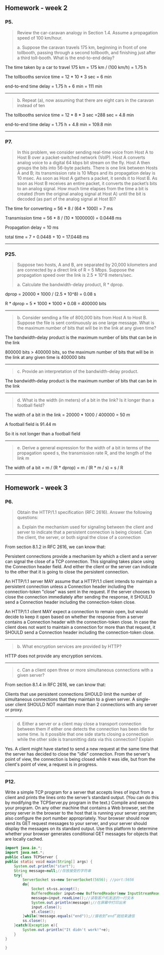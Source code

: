 ## Homework - week 2

### P5. 

> Review the car-caravan analogy in Section 1.4. Assume a propagation speed  of 100 km/hour. 
>
> a. Suppose the caravan travels 175 km, beginning in front of one tollbooth,  passing through a second tollbooth, and finishing just after a third toll-booth. What is the end-to-end delay? 
>

The time taken by a car to travel 175 km = 175 km / (100 km/h) = 1.75 h

The tollbooths service time = 12 * 10 * 3 sec = 6 min

end-to-end time delay = 1.75 h + 6 min = 111 min

***

> b. Repeat (a), now assuming that there are eight cars in the caravan instead  of ten
>

The tollbooths service time = 12 * 8 * 3 sec =288 sec = 4.8 min

end-to-end time delay = 1.75 h + 4.8 min = 109.8 min 

***

### P7. 

> In this problem, we consider sending real-time voice from Host A to Host B  over a packet-switched network (VoIP). Host A converts analog voice to a  digital 64 kbps bit stream on the fly. Host A then groups the bits into 56-byte  packets. There is one link between Hosts A and B; its transmission rate is  10 Mbps and its propagation delay is 10 msec. As soon as Host A gathers a  packet, it sends it to Host B. As soon as Host B receives an entire packet, it  converts the packet’s bits to an analog signal. How much time elapses from  the time a bit is created (from the original analog signal at Host A) until the  bit is decoded (as part of the analog signal at Host B)?

The time for converting = 56 * 8 / (64 * 1000) = 7 ms

Transmission time = 56 * 8 / (10 * 1000000) = 0.0448 ms

Propagation delay = 10 ms

total time = 7 + 0.0448 + 10 = 17.0448 ms

***



### P25. 

> Suppose two hosts, A and B, are separated by 20,000 kilometers and are connected by a direct link of R = 5 Mbps. Suppose the propagation speed over  the link is 2.5 * 10^8 meters/sec. 
>
> a. Calculate the bandwidth-delay product, R * dprop. 
>

dprop = 20000 * 1000 / (2.5 * 10^8) = 0.08 s

R * dprop = 5 * 1000 * 1000 * 0.08 = 400000 bits

***

> b. Consider sending a file of 800,000 bits from Host A to Host B. Suppose  the file is sent continuously as one large message. What is the maximum  number of bits that will be in the link at any given time? 
>

The bandwidth‐delay product is the maximum number of bits that can be in the link

800000 bits > 400000 bits, so the maximum number of bits that will be in the link at any given time is 400000 bits

***

> c. Provide an interpretation of the bandwidth-delay product. 
>

The bandwidth‐delay product is the maximum number of bits that can be in the link 

***

> d. What is the width (in meters) of a bit in the link? Is it longer than a  football field?
>

The width of a bit in the link = 20000 * 1000 / 400000 = 50 m

A football field is 91.44 m

So it is not longer than a football field

***

> e. Derive a general expression for the width of a bit in terms of the  propagation speed s, the transmission rate R, and the length of the  link m
>

The width of a bit = m / (R * dprop) = m / (R * m / s) = s / R

***



## Homework - week 3

### P6.

> Obtain the HTTP/1.1 specification (RFC 2616). Answer the following  questions:
>
> a. Explain the mechanism used for signaling between the client and server to indicate that a persistent connection is being closed. Can the client, the server, or both signal the close of a connection
>

From section 8.1.2 in RFC 2616, we can know that: 

Persistent connections provide a mechanism by which a client and a server can signal the close of a TCP connection. This signaling takes place using the Connection header field. And either the client or the server can indicate to the other that it is going to close the persistent connection.

An HTTP/1.1 server MAY assume that a HTTP/1.1 client intends to maintain a persistent connection unless a Connection header including  the connection-token "close" was sent in the request. If the server  chooses to close the connection immediately after sending the response, it SHOULD send a Connection header including the connection-token close.

An HTTP/1.1 client MAY expect a connection to remain open, but would decide to keep it open based on whether the response from a server contains a Connection header with the connection-token close. In case the client does not want to maintain a connection for more than that request, it SHOULD send a Connection header including the connection-token close.

***

> b. What encryption services are provided by HTTP?
>

HTTP does not provide any encryption services.

***

> c. Can a client open three or more simultaneous connections with a given server? 
>

From section 8.1.4 in RFC 2616, we can know that:

Clients that use persistent connections SHOULD limit the number of simultaneous connections that they maintain to a given server. A single-user client SHOULD NOT maintain more than 2 connections with any server or proxy.

***

> d. Either a server or a client may close a transport connection between them if either one detects the connection has been idle for some time. Is it possible that one side starts closing a connection while the other side is  transmitting data via this connection? Explain
>

Yes. A client might have started to send a new request at the same time that the server has decided to close the "idle" connection. From the server's point of view, the connection is being closed while it was idle, but from the client's point of view, a request is in progress.

***



### P12.

Write a simple TCP program for a server that accepts lines of input from a client and prints the lines onto the server’s standard output. (You can do this by  modifying the TCPServer.py program in the text.) Compile and execute your  program. On any other machine that contains a Web browser, set the proxy  server in the browser to the host that is running your server program; also configure the port number appropriately. Your browser should now send its GET  request messages to your server, and your server should display the messages  on its standard output. Use this platform to determine whether your browser  generates conditional GET messages for objects that are locally cached.

```java
import java.io.*;
import java.net.*;
public class TCPServer {
public static void main(String[] args) {
    System.out.println("start");
    String message=null;//存放接受的字符串
    try{
        ServerSocket ss=new ServerSocket(5656); //port:5656
        do{
            Socket st=ss.accept();
        	BufferedReader input=new BufferedReader(new InputStreamReader(st.getInputStream()));//创建一个从Socket中读文本行的流
            message=input.readLine();//读取客户机发送的一行文本
            System.out.println(message);//在屏幕中打印出来
            input.close();
        	st.close();
        }while(!message.equals("end"));//接收到“end”就结束通信
        ss.close();
    }catch(Exception e){
        System.out.println("It didn't work!"+e);
    }
}

}
```

